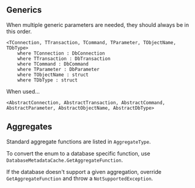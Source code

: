 ## Generics

When multiple generic parameters are needed, they should always be in this order.


```
<TConnection, TTransaction, TCommand, TParameter, TObjectName, TDbType>
	where TConnection : DbConnection
	where TTransaction : DbTransaction
	where TCommand : DbCommand
	where TParameter : DbParameter
	where TObjectName : struct
	where TDbType : struct
```

When used...

```
<AbstractConnection, AbstractTransaction, AbstractCommand, AbstractParameter, AbstractObjectName, AbstractDbType>
```

## Aggregates

Standard aggregate functions are listed in `AggregateType`.

To convert the enum to a database specific function, use `DatabaseMetadataCache.GetAggregateFunction`.

If the database doesn't support a given aggregation, override `GetAggregateFunction` and throw a `NotSupportedException`.

